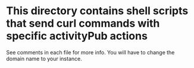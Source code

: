 # This directory contains shell scripts that send curl commands with specific activityPub actions

See comments in each file for more info. You will have to change the domain name to your instance.